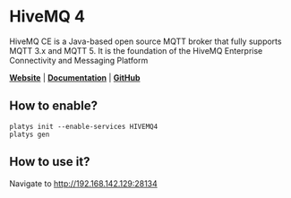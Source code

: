 # HiveMQ 4

HiveMQ CE is a Java-based open source MQTT broker that fully supports MQTT 3.x and MQTT 5. It is the foundation of the HiveMQ Enterprise Connectivity and Messaging Platform 

**[Website](https://www.hivemq.com/)** | **[Documentation](https://www.hivemq.com/docs/hivemq/4.7/user-guide/introduction.html)** | **[GitHub](https://github.com/vrana/adminer/)**

## How to enable?

```
platys init --enable-services HIVEMQ4
platys gen
```

## How to use it?

Navigate to <http://192.168.142.129:28134>
